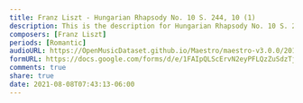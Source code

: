 ```yaml
---
title: Franz Liszt - Hungarian Rhapsody No. 10 S. 244, 10 (1)
description: This is the description for Hungarian Rhapsody No. 10 S. 244, 10 by Franz Liszt
composers: [Franz Liszt]
periods: [Romantic]
audioURL: https://OpenMusicDataset.github.io/Maestro/maestro-v3.0.0/2011/MIDI-Unprocessed_23_R2_2011_MID--AUDIO_R2-D6_04_Track04_wav.midi
formURL: https://docs.google.com/forms/d/e/1FAIpQLScErvN2eyPFLQzZuSdzTj6iBX8kgOUDtZ5WgvL3ikWZXshe-w/viewform
comments: true
share: true
date: 2021-08-08T07:43:13-06:00
---
```

